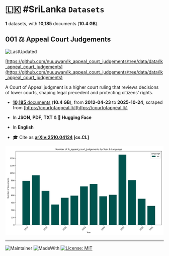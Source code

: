 # 🇱🇰 #SriLanka `Datasets`

**1** datasets, with **10,185** documents (**10.4 GB**).

## 001 ⚖️ Appeal Court Judgements

![LastUpdated](https://img.shields.io/badge/last_updated-2025--10--26_04:15:02-green)

[https://github.com/nuuuwan/lk_appeal_court_judgements/tree/data/data/lk_appeal_court_judgements](https://github.com/nuuuwan/lk_appeal_court_judgements/tree/data/data/lk_appeal_court_judgements)

A Court of Appeal judgment is a higher court ruling that reviews decisions of lower courts, shaping legal precedent and protecting citizens’ rights.

- [**10,185** documents](https://github.com/nuuuwan/lk_appeal_court_judgements/tree/data/data/lk_appeal_court_judgements) (**10.4 GB**), from **2012-04-23** to **2025-10-24**, scraped from [https://courtofappeal.lk](https://courtofappeal.lk)

- In **JSON**, **PDF**, **TXT** & **🤗 Hugging Face**

- In **English**

- 🎓 Cite as **[arXiv:2510.04124](https://arxiv.org/abs/2510.04124) [cs.CL]**

![Chart](https://raw.githubusercontent.com/nuuuwan/lk_appeal_court_judgements/refs/heads/data/data/lk_appeal_court_judgements/docs_by_year_and_lang.png)

---

![Maintainer](https://img.shields.io/badge/maintainer-nuuuwan-red)
![MadeWith](https://img.shields.io/badge/made_with-python-blue)
[![License: MIT](https://img.shields.io/badge/License-MIT-yellow.svg)](https://opensource.org/licenses/MIT)
